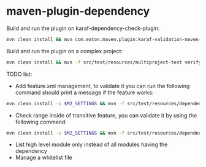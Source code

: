 # maven-plugin-dependency

Build and run the plugin on karaf-dependency-check-plugin:
```bash
mvn clean install && mvn com.eaton.maven.plugin:karaf-validation-maven-plugin:1:check-dependencies
```

Build and run the plugin on a complex project:
```bash
mvn clean install && mvn -f src/test/resources/multiproject-test verify
```

TODO list:
* Add feature.xml management, to validate it you can run the following command should print a message if the feature works:
```bash
mvn clean install -s $M2_SETTINGS && mvn -f src/test/resources/dependency-check-multi-project-test verify -s $M2_SETTINGS | grep spoon-core -A 20
```
* Check range inside of transitive feature, you can validate it by using the following command:
```bash
mvn clean install -s $M2_SETTINGS && mvn -f src/test/resources/dependency-check-multi-project-test verify -s $M2_SETTINGS | grep osgi.core -A 20
```
* List high level module only instead of all modules having the dependency
* Manage a whitelist file
